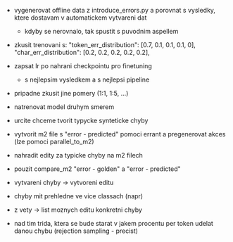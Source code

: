 - vygenerovat offline data z introduce_errors.py a porovnat s vysledky, ktere dostavam v automatickem vytvareni dat
  - kdyby se nerovnalo, tak spustit s puvodnim aspellem

- zkusit trenovani s:
    "token_err_distribution": [0.7, 0.1, 0.1, 0.1, 0],
    "char_err_distribution": [0.2, 0.2, 0.2, 0.2, 0.2],

- zapsat lr po nahrani checkpointu pro finetuning
  - s nejlepsim vysledkem a s nejlepsi pipeline

- pripadne zkusit jine pomery (1:1, 1:5, ...)
- natrenovat model druhym smerem

- urcite chceme tvorit typycke synteticke chyby


- vytvorit m2 file s "error - predicted" pomoci errant a pregenerovat akces (lze pomoci parallel_to_m2)
- nahradit edity za typicke chyby na m2 filech
- pouzit compare_m2 "error - golden" a "error - predicted"

- vytvareni chyby -> vytvoreni editu
- chyby mit prehledne ve vice classach (napr)
- z vety -> list moznych editu konkretni chyby
- nad tim trida, ktera se bude starat v jakem procentu per token udelat danou chybu (rejection sampling - precist)
